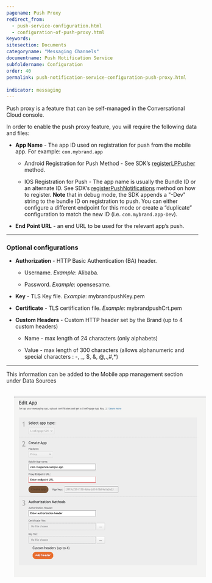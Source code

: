 ```yaml
---
pagename: Push Proxy
redirect_from:
  - push-service-configuration.html
  - configuration-of-push-proxy.html
Keywords:
sitesection: Documents
categoryname: "Messaging Channels"
documentname: Push Notification Service
subfoldername: Configuration
order: 40
permalink: push-notification-service-configuration-push-proxy.html

indicator: messaging
---
```


Push proxy is a feature that can be self-managed in the Conversational Cloud console.

In order to enable the push proxy feature, you will require the following data and files:

* **App Name** - The app ID used on registration for push from the mobile app. For example: `com.mybrand.app`

     * Android Registration for Push Method - See SDK’s  [registerLPPusher](android-registerlppusher.html) method.

     * IOS Registration for Push - The app name is usually the Bundle ID or an alternate ID. See SDK’s [registerPushNotifications](mobile-app-messaging-sdk-for-ios-sdk-apis-monitoring-api.html#registerpushnotifications) method on how to register. **Note** that in debug mode, the SDK appends a "-Dev" string to the bundle ID on registration to push. You can either configure a different endpoint for this mode or create a “duplicate” configuration to match the new ID (i.e. `com.mybrand.app-Dev`).

* **End Point URL** - an end URL to be used for the relevant app’s push.

---

### Optional configurations

* **Authorization** - HTTP Basic Authentication (BA) header.

    * Username. _Example_:  Alibaba.

    * Password. _Example_: opensesame.

* **Key** - TLS Key file. _Example_: mybrandpushKey.pem

* **Certificate** - TLS certification file. _Example_: mybrandpushCrt.pem

* **Custom Headers** - Custom HTTP header set by the Brand (up to 4 custom headers)

  * Name - max length of 24 characters (only alphabets)

  * Value - max length of 300 characters (allows alphanumeric and special characters : -, _, $, &, @,.,#,*)

--- 

This information can be added to the Mobile app management section under Data Sources

<img src="/img/pusher/ProxyHeaders.png" alt="Push Notification Proxy" style="width: 800px;padding: 20px;">
